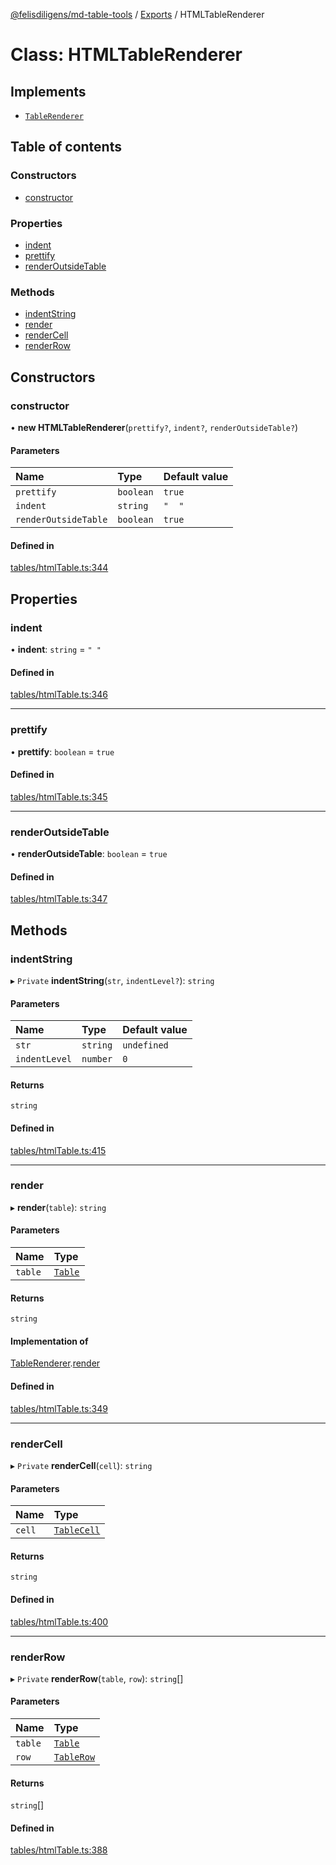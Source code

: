 [@felisdiligens/md-table-tools](../README.md) / [Exports](../modules.md) / HTMLTableRenderer

# Class: HTMLTableRenderer

## Implements

- [`TableRenderer`](../interfaces/TableRenderer.md)

## Table of contents

### Constructors

- [constructor](HTMLTableRenderer.md#constructor)

### Properties

- [indent](HTMLTableRenderer.md#indent)
- [prettify](HTMLTableRenderer.md#prettify)
- [renderOutsideTable](HTMLTableRenderer.md#renderoutsidetable)

### Methods

- [indentString](HTMLTableRenderer.md#indentstring)
- [render](HTMLTableRenderer.md#render)
- [renderCell](HTMLTableRenderer.md#rendercell)
- [renderRow](HTMLTableRenderer.md#renderrow)

## Constructors

### constructor

• **new HTMLTableRenderer**(`prettify?`, `indent?`, `renderOutsideTable?`)

#### Parameters

| Name | Type | Default value |
| :------ | :------ | :------ |
| `prettify` | `boolean` | `true` |
| `indent` | `string` | `"  "` |
| `renderOutsideTable` | `boolean` | `true` |

#### Defined in

[tables/htmlTable.ts:344](https://github.com/FelisDiligens/md-table-tools/blob/7054713/src/tables/htmlTable.ts#L344)

## Properties

### indent

• **indent**: `string` = `" "`

#### Defined in

[tables/htmlTable.ts:346](https://github.com/FelisDiligens/md-table-tools/blob/7054713/src/tables/htmlTable.ts#L346)

___

### prettify

• **prettify**: `boolean` = `true`

#### Defined in

[tables/htmlTable.ts:345](https://github.com/FelisDiligens/md-table-tools/blob/7054713/src/tables/htmlTable.ts#L345)

___

### renderOutsideTable

• **renderOutsideTable**: `boolean` = `true`

#### Defined in

[tables/htmlTable.ts:347](https://github.com/FelisDiligens/md-table-tools/blob/7054713/src/tables/htmlTable.ts#L347)

## Methods

### indentString

▸ `Private` **indentString**(`str`, `indentLevel?`): `string`

#### Parameters

| Name | Type | Default value |
| :------ | :------ | :------ |
| `str` | `string` | `undefined` |
| `indentLevel` | `number` | `0` |

#### Returns

`string`

#### Defined in

[tables/htmlTable.ts:415](https://github.com/FelisDiligens/md-table-tools/blob/7054713/src/tables/htmlTable.ts#L415)

___

### render

▸ **render**(`table`): `string`

#### Parameters

| Name | Type |
| :------ | :------ |
| `table` | [`Table`](Table.md) |

#### Returns

`string`

#### Implementation of

[TableRenderer](../interfaces/TableRenderer.md).[render](../interfaces/TableRenderer.md#render)

#### Defined in

[tables/htmlTable.ts:349](https://github.com/FelisDiligens/md-table-tools/blob/7054713/src/tables/htmlTable.ts#L349)

___

### renderCell

▸ `Private` **renderCell**(`cell`): `string`

#### Parameters

| Name | Type |
| :------ | :------ |
| `cell` | [`TableCell`](TableCell.md) |

#### Returns

`string`

#### Defined in

[tables/htmlTable.ts:400](https://github.com/FelisDiligens/md-table-tools/blob/7054713/src/tables/htmlTable.ts#L400)

___

### renderRow

▸ `Private` **renderRow**(`table`, `row`): `string`[]

#### Parameters

| Name | Type |
| :------ | :------ |
| `table` | [`Table`](Table.md) |
| `row` | [`TableRow`](TableRow.md) |

#### Returns

`string`[]

#### Defined in

[tables/htmlTable.ts:388](https://github.com/FelisDiligens/md-table-tools/blob/7054713/src/tables/htmlTable.ts#L388)
